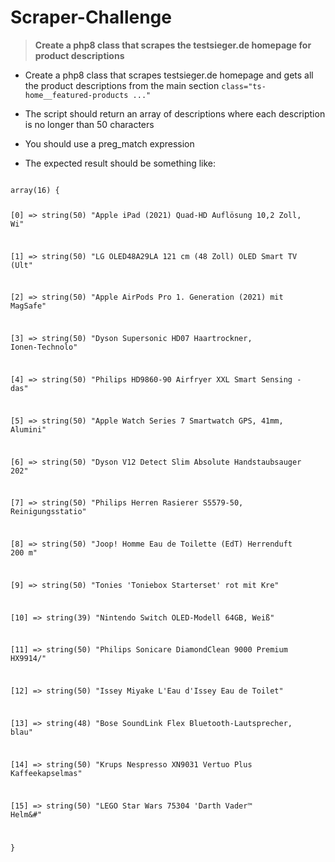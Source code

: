# Scraper-Challenge

> **Create a php8 class that scrapes the testsieger.de homepage for product descriptions**

* Create a php8 class that scrapes testsieger.de homepage and gets all the product descriptions from the main section `class="ts-home__featured-products ..."`
* The script should return an array of descriptions where each description is no longer than 50 characters 
* You should use a preg_match expression

* The expected result should be something like:

<code>
array(16) {

  [0] =>
  string(50) "Apple iPad (2021) Quad-HD Auflösung 10,2 Zoll, Wi"

  [1] =>
  string(50) "LG OLED48A29LA 121 cm (48 Zoll) OLED Smart TV (Ult"

  [2] =>
  string(50) "Apple AirPods Pro 1. Generation (2021) mit MagSafe"

  [3] =>
  string(50) "Dyson Supersonic HD07 Haartrockner, Ionen-Technolo"

  [4] =>
  string(50) "Philips HD9860-90 Airfryer XXL Smart Sensing - das"

  [5] =>
  string(50) "Apple Watch Series 7 Smartwatch GPS, 41mm, Alumini"

  [6] =>
  string(50) "Dyson V12 Detect Slim Absolute Handstaubsauger 202"

  [7] =>
  string(50) "Philips Herren Rasierer S5579-50, Reinigungsstatio"

  [8] =>
  string(50) "Joop! Homme Eau de Toilette (EdT) Herrenduft 200 m"

  [9] =>
  string(50) "Tonies &#039;Toniebox Starterset&#039; rot mit Kre"

  [10] =>
  string(39) "Nintendo Switch OLED-Modell 64GB, Weiß"

  [11] =>
  string(50) "Philips Sonicare DiamondClean 9000 Premium HX9914/"

  [12] =>
  string(50) "Issey Miyake L&#039;Eau d&#039;Issey Eau de Toilet"

  [13] =>
  string(48) "Bose SoundLink Flex Bluetooth-Lautsprecher, blau"

  [14] =>
  string(50) "Krups Nespresso XN9031 Vertuo Plus Kaffeekapselmas"

  [15] =>
  string(50) "LEGO Star Wars 75304 &#039;Darth Vader™ Helm&#"
  
}</code>